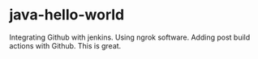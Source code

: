 # java-hello-world
Integrating Github with jenkins. Using ngrok software. Adding post build actions with Github. This is great.
